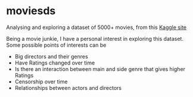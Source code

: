 # moviesds
Analysing and exploring a dataset of 5000+ movies, from this [Kaggle site](https://www.kaggle.com/datasets/carolzhangdc/imdb-5000-movie-dataset/code)

Being a movie junkie, I have a personal interest in exploring this dataset. Some possible points of interests can be

- Big directors and their genres 
- Have Ratings changed over time 
- Is there an interaction between main and side genre that gives higher Ratings 
- Censorship over time 
- Relationships between actors and directors
